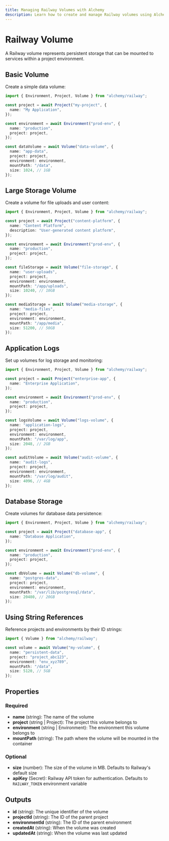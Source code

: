 ```yaml
---
title: Managing Railway Volumes with Alchemy
description: Learn how to create and manage Railway volumes using Alchemy for persistent storage in your applications.
---
```


# Railway Volume

A Railway volume represents persistent storage that can be mounted to services within a project environment.

## Basic Volume

Create a simple data volume:

```typescript
import { Environment, Project, Volume } from "alchemy/railway";

const project = await Project("my-project", {
  name: "My Application",
});

const environment = await Environment("prod-env", {
  name: "production",
  project: project,
});

const dataVolume = await Volume("data-volume", {
  name: "app-data",
  project: project,
  environment: environment,
  mountPath: "/data",
  size: 1024, // 1GB
});
```

## Large Storage Volume

Create a volume for file uploads and user content:

```typescript
import { Environment, Project, Volume } from "alchemy/railway";

const project = await Project("content-platform", {
  name: "Content Platform",
  description: "User-generated content platform",
});

const environment = await Environment("prod-env", {
  name: "production",
  project: project,
});

const fileStorage = await Volume("file-storage", {
  name: "user-uploads",
  project: project,
  environment: environment,
  mountPath: "/app/uploads",
  size: 10240, // 10GB
});

const mediaStorage = await Volume("media-storage", {
  name: "media-files",
  project: project,
  environment: environment,
  mountPath: "/app/media",
  size: 51200, // 50GB
});
```

## Application Logs

Set up volumes for log storage and monitoring:

```typescript
import { Environment, Project, Volume } from "alchemy/railway";

const project = await Project("enterprise-app", {
  name: "Enterprise Application",
});

const environment = await Environment("prod-env", {
  name: "production",
  project: project,
});

const logsVolume = await Volume("logs-volume", {
  name: "application-logs",
  project: project,
  environment: environment,
  mountPath: "/var/log/app",
  size: 2048, // 2GB
});

const auditVolume = await Volume("audit-volume", {
  name: "audit-logs",
  project: project,
  environment: environment,
  mountPath: "/var/log/audit",
  size: 4096, // 4GB
});
```

## Database Storage

Create volumes for database data persistence:

```typescript
import { Environment, Project, Volume } from "alchemy/railway";

const project = await Project("database-app", {
  name: "Database Application",
});

const environment = await Environment("prod-env", {
  name: "production",
  project: project,
});

const dbVolume = await Volume("db-volume", {
  name: "postgres-data",
  project: project,
  environment: environment,
  mountPath: "/var/lib/postgresql/data",
  size: 20480, // 20GB
});
```

## Using String References

Reference projects and environments by their ID strings:

```typescript
import { Volume } from "alchemy/railway";

const volume = await Volume("my-volume", {
  name: "persistent-data",
  project: "project_abc123",
  environment: "env_xyz789",
  mountPath: "/data",
  size: 5120, // 5GB
});
```

## Properties

### Required

- **name** (string): The name of the volume
- **project** (string | Project): The project this volume belongs to
- **environment** (string | Environment): The environment this volume belongs to
- **mountPath** (string): The path where the volume will be mounted in the container

### Optional

- **size** (number): The size of the volume in MB. Defaults to Railway's default size
- **apiKey** (Secret): Railway API token for authentication. Defaults to `RAILWAY_TOKEN` environment variable

## Outputs

- **id** (string): The unique identifier of the volume
- **projectId** (string): The ID of the parent project
- **environmentId** (string): The ID of the parent environment
- **createdAt** (string): When the volume was created
- **updatedAt** (string): When the volume was last updated
